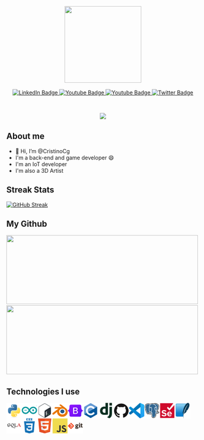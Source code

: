 <p align="center">
  <img width="200" height="200"src="https://user-images.githubusercontent.com/75927703/208296377-bf84cd5b-4af5-43ad-9114-daf6ded96f16.png"/>
  </p>
  
<p id="badges" align="center">
  <a href="https://www.linkedin.com/in/cristino-canga-799a4b200/" target="_blank">
    <img src="https://img.shields.io/badge/LinkedIn-blue?style=for-the-badge&logo=linkedin&logoColor=white" alt="LinkedIn Badge"/>
  </a>
 
  
  <a href="https://www.youtube.com/@cgstuffstudio" target="_blank">
    <img src="https://img.shields.io/badge/YouTube-red?style=for-the-badge&logo=youtube&logoColor=white&label=GameDev" alt="Youtube Badge"/>
  </a>
  <a href="https://www.youtube.com/@cgsnakedev">
    <img src="https://img.shields.io/badge/YouTube-red?style=for-the-badge&logo=youtube&logoColor=white&label=Programming" alt="Youtube Badge"/>
  </a>
  
  <a href="https://twitter.com/Cristino_Cg7" target="_blank">
    <img src="https://img.shields.io/badge/Twitter-blue?style=for-the-badge&logo=twitter&logoColor=white" alt="Twitter Badge"/>
  </a>
</p>

<br>
<p align="center"><img src="https://media2.giphy.com/media/u2pmTWUi0MXjyrMaVj/giphy.gif?cid=ecf05e47li4s4jlfprcfch9py4lx755qdh2r7cyc1ffsek3e&rid=giphy.gif&ct=g" /></p>

## About me
- 👋 Hi, I’m @CristinoCg
- I'm a back-end and game developer :smile:
- I'm an IoT developer
- I'm also a 3D Artist

## Streak Stats
[![GitHub Streak](https://github-readme-streak-stats.herokuapp.com?user=CristinoCg&theme=dracula&hide_border=true&locale=pt-br&date_format=j%20M%5B%20Y%5D)](https://git.io/streak-stats)
## My Github
<a href="https://github.com/CristinoCg/">
<img height="180em" width="500px" src="https://github-readme-stats.vercel.app/api?username=CristinoCg&theme=dracula&show_icons=true"/>
<img height="180em" width="500px" src="https://github-readme-stats.vercel.app/api/top-langs/?username=CristinoCg&layout=compact&theme=dracula"/>
</a> 

## Technologies I use
<div style="display:flex; flex-wrap:wrap">  
  <img src="https://github.com/devicons/devicon/blob/master/icons/python/python-original.svg"  title="CSS3" alt="CSS" width="40" height="40"/>
  <img src="https://github.com/devicons/devicon/blob/master/icons/arduino/arduino-original.svg"  title="CSS3" alt="CSS" width="40" height="40"/>
  <img src="https://github.com/devicons/devicon/blob/master/icons/bash/bash-original.svg"  title="CSS3" alt="CSS" width="40" height="40"/>
  <img src="https://github.com/devicons/devicon/blob/master/icons/blender/blender-original.svg"  title="CSS3" alt="CSS" width="40" height="40"/>
  <img src="https://github.com/devicons/devicon/blob/master/icons/bootstrap/bootstrap-original.svg"  title="CSS3" alt="CSS" width="40" height="40"/>
  <img src="https://github.com/devicons/devicon/blob/master/icons/c/c-original.svg"  title="CSS3" alt="CSS" width="40" height="40"/>
  <img src="https://github.com/devicons/devicon/blob/master/icons/django/django-plain.svg"  title="CSS3" alt="CSS" width="40" height="40"/>
  <img src="https://github.com/devicons/devicon/blob/master/icons/github/github-original.svg"  title="CSS3" alt="CSS" width="40" height="40"/>
  <img src="https://github.com/devicons/devicon/blob/master/icons/vscode/vscode-original.svg"  title="CSS3" alt="CSS" width="40" height="40"/>
  <img src="https://github.com/devicons/devicon/blob/master/icons/postgresql/postgresql-original.svg"  title="CSS3" alt="CSS" width="40" height="40"/>
  <img src="https://github.com/devicons/devicon/blob/master/icons/selenium/selenium-original.svg"  title="CSS3" alt="CSS" width="40" height="40"/>
  <img src="https://github.com/devicons/devicon/blob/master/icons/sqlite/sqlite-original.svg"  title="CSS3" alt="CSS" width="40" height="40"/>
  <img src="https://github.com/devicons/devicon/blob/master/icons/sqlalchemy/sqlalchemy-original.svg"  title="CSS3" alt="CSS" width="40" height="40"/>
  <img src="https://github.com/devicons/devicon/blob/master/icons/css3/css3-plain-wordmark.svg"  title="CSS3" alt="CSS" width="40" height="40"/>
  <img src="https://github.com/devicons/devicon/blob/master/icons/html5/html5-original.svg" title="HTML5" alt="HTML" width="40" height="40"/>
  <img src="https://github.com/devicons/devicon/blob/master/icons/javascript/javascript-original.svg" title="JavaScript" alt="JavaScript" width="40" height="40"/>
  <img src="https://github.com/devicons/devicon/blob/master/icons/git/git-original-wordmark.svg" title="Git" **alt="Git" width="40" height="40"/>
  
  
  
  
  
  
  
  
  
  
  
  
  
  
</div>
<!---
CristinoCg/CristinoCg is a ✨ special ✨ repository because its `README.md` (this file) appears on your GitHub profile.
You can click the Preview link to take a look at your changes.
--->
